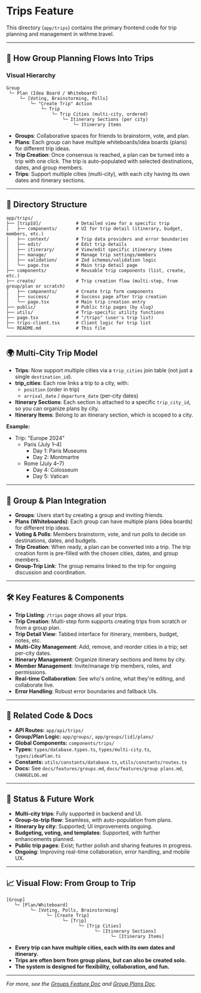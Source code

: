 # Trips Feature

This directory (`app/trips`) contains the primary frontend code for trip planning and management in withme.travel.

---

## 🚦 How Group Planning Flows Into Trips

### Visual Hierarchy

```
Group
 └─ Plan (Idea Board / Whiteboard)
     └─ [Voting, Brainstorming, Polls]
         └─ "Create Trip" Action
             └─ Trip
                 └─ Trip Cities (multi-city, ordered)
                     └─ Itinerary Sections (per city)
                         └─ Itinerary Items
```

- **Groups**: Collaborative spaces for friends to brainstorm, vote, and plan.
- **Plans**: Each group can have multiple whiteboards/idea boards (plans) for different trip ideas.
- **Trip Creation**: Once consensus is reached, a plan can be turned into a trip with one click. The trip is auto-populated with selected destinations, dates, and group members.
- **Trips**: Support multiple cities (multi-city), with each city having its own dates and itinerary sections.

---

## 🧩 Directory Structure

```
app/trips/
├── [tripId]/             # Detailed view for a specific trip
│   ├── components/       # UI for trip detail (itinerary, budget, members, etc.)
│   ├── context/          # Trip data providers and error boundaries
│   ├── edit/             # Edit trip details
│   ├── itinerary/        # View/edit specific itinerary items
│   ├── manage/           # Manage trip settings/members
│   ├── validation/       # Zod schemas/validation logic
│   └── page.tsx          # Main trip detail page
├── components/           # Reusable trip components (list, create, etc.)
├── create/               # Trip creation flow (multi-step, from group/plan or scratch)
│   ├── components/       # Create trip form components
│   ├── success/          # Success page after trip creation
│   └── page.tsx          # Main trip creation entry
├── public/               # Public trip pages (by slug)
├── utils/                # Trip-specific utility functions
├── page.tsx              # "/trips" (user's trip list)
├── trips-client.tsx      # Client logic for trip list
└── README.md             # This file
```

---

## 🌍 Multi-City Trip Model

- **Trips**: Now support multiple cities via a `trip_cities` join table (not just a single `destination_id`).
- **trip_cities**: Each row links a trip to a city, with:
  - `position` (order in trip)
  - `arrival_date` / `departure_date` (per-city dates)
- **Itinerary Sections**: Each section is attached to a specific `trip_city_id`, so you can organize plans by city.
- **Itinerary Items**: Belong to an itinerary section, which is scoped to a city.

**Example:**

- Trip: "Europe 2024"
  - Paris (July 1–4)
    - Day 1: Paris Museums
    - Day 2: Montmartre
  - Rome (July 4–7)
    - Day 4: Colosseum
    - Day 5: Vatican

---

## 👫 Group & Plan Integration

- **Groups**: Users start by creating a group and inviting friends.
- **Plans (Whiteboards)**: Each group can have multiple plans (idea boards) for different trip ideas.
- **Voting & Polls**: Members brainstorm, vote, and run polls to decide on destinations, dates, and budgets.
- **Trip Creation**: When ready, a plan can be converted into a trip. The trip creation form is pre-filled with the chosen cities, dates, and group members.
- **Group-Trip Link**: The group remains linked to the trip for ongoing discussion and coordination.

---

## 🛠️ Key Features & Components

- **Trip Listing**: `/trips` page shows all your trips.
- **Trip Creation**: Multi-step form supports creating trips from scratch or from a group plan.
- **Trip Detail View**: Tabbed interface for itinerary, members, budget, notes, etc.
- **Multi-City Management**: Add, remove, and reorder cities in a trip; set per-city dates.
- **Itinerary Management**: Organize itinerary sections and items by city.
- **Member Management**: Invite/manage trip members, roles, and permissions.
- **Real-time Collaboration**: See who's online, what they're editing, and collaborate live.
- **Error Handling**: Robust error boundaries and fallback UIs.

---

## 🔗 Related Code & Docs

- **API Routes:** `app/api/trips/`
- **Group/Plan Logic:** `app/groups/`, `app/groups/[id]/plans/`
- **Global Components:** `components/trips/`
- **Types:** `types/database.types.ts`, `types/multi-city.ts`, `types/ideaPlan.ts`
- **Constants:** `utils/constants/database.ts`, `utils/constants/routes.ts`
- **Docs:** See `docs/features/groups.md`, `docs/features/group plans.md`, `CHANGELOG.md`

---

## 🚧 Status & Future Work

- **Multi-city trips**: Fully supported in backend and UI.
- **Group-to-trip flow**: Seamless, with auto-population from plans.
- **Itinerary by city**: Supported; UI improvements ongoing.
- **Budgeting, voting, and templates**: Supported, with further enhancements planned.
- **Public trip pages**: Exist; further polish and sharing features in progress.
- **Ongoing**: Improving real-time collaboration, error handling, and mobile UX.

---

## 📈 Visual Flow: From Group to Trip

```
[Group]
   └─ [Plan/Whiteboard]
         └─ [Voting, Polls, Brainstorming]
               └─ [Create Trip]
                     └─ [Trip]
                           └─ [Trip Cities]
                                 └─ [Itinerary Sections]
                                       └─ [Itinerary Items]
```

- **Every trip can have multiple cities, each with its own dates and itinerary.**
- **Trips are often born from group plans, but can also be created solo.**
- **The system is designed for flexibility, collaboration, and fun.**

---

_For more, see the [Groups Feature Doc](../docs/features/groups.md) and [Group Plans Doc](../docs/features/group%20plans.md)._
